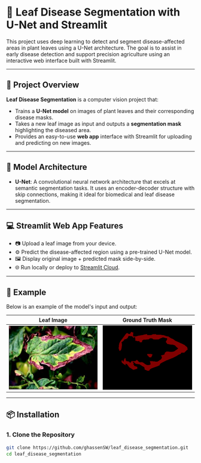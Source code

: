 # 🌿 Leaf Disease Segmentation with U-Net and Streamlit

This project uses deep learning to detect and segment disease-affected areas in plant leaves using a U-Net architecture. The goal is to assist in early disease detection and support precision agriculture using an interactive web interface built with Streamlit.

---

## 🚀 Project Overview

**Leaf Disease Segmentation** is a computer vision project that:
- Trains a **U-Net model** on images of plant leaves and their corresponding disease masks.
- Takes a new leaf image as input and outputs a **segmentation mask** highlighting the diseased area.
- Provides an easy-to-use **web app** interface with Streamlit for uploading and predicting on new images.

---

## 🧠 Model Architecture

- **U-Net**: A convolutional neural network architecture that excels at semantic segmentation tasks. It uses an encoder-decoder structure with skip connections, making it ideal for biomedical and leaf disease segmentation.

---

## 💻 Streamlit Web App Features

- 📷 Upload a leaf image from your device.
- ⚙️ Predict the disease-affected region using a pre-trained U-Net model.
- 🖼️ Display original image + predicted mask side-by-side.
- 🌐 Run locally or deploy to [Streamlit Cloud](https://leafdiseasesegmentation-aornkexmsemsymjmdsmh6e.streamlit.app/).

---

## 📸 Example

Below is an example of the model's input and output:

| Leaf Image | Ground Truth Mask |
|------------|-------------------|
| ![Leaf](images/leaf_sample.jpg) | ![Mask](images/mask_sample.png) |

---

## 📦 Installation

### 1. Clone the Repository

```bash
git clone https://github.com/ghassenSW/leaf_disease_segmentation.git
cd leaf_disease_segmentation
